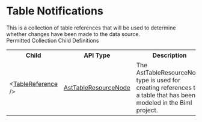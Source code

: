 # Table Notifications

<div class="LanguageSummary"><div class ="SummaryItem">This is a collection of table references that will be used to determine whether changes have been made to the data source.</div></div><div class="SchemaBindingGroup"><div class="SchemaBindingGroupHeader">Permitted Collection Child Definitions</div><table id="SchemaBindingList" class="SchemaBindingList"><tbody><tr><th class="SchemaBindingNameColumnHeader">Child</th><th class="SchemaBindingTypeColumnHeader">API Type</th><th class="SchemaBindingSummaryColumnHeader">Description</th></tr><tr class="cd0"><td class="SchemaBindingName"><span class="punc">&lt;</span><a href=Varigence.Languages.Biml.Task.AstTableResourceNode.html">TableReference</a><span class="punc"> /&gt;</span></td><td class="SchemaBindingType"><a href="../api-reference/Varigence.Languages.Biml.Task.AstTableResourceNode.html">AstTableResourceNode</a></td><td class="SchemaBindingSummary">The AstTableResourceNode type is used for creating references to a table that has been modeled in the Biml project.</td></tr></tbody></table></div>